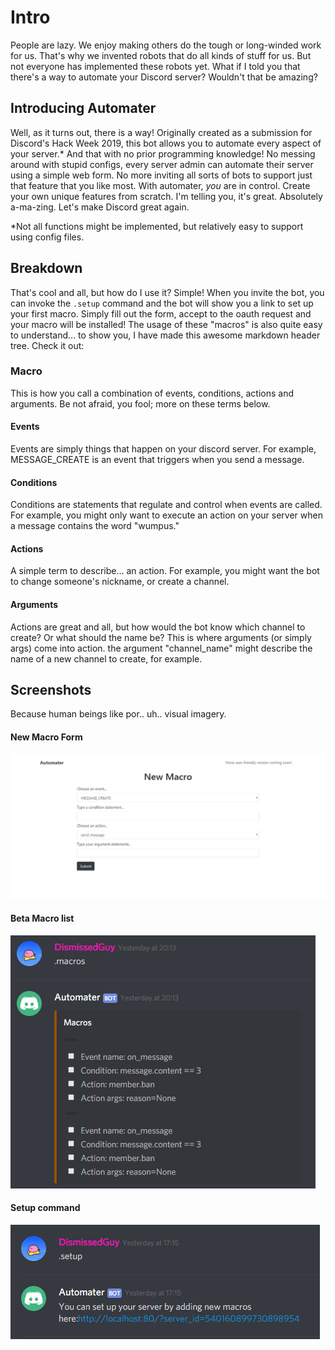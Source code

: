 # Intro
People are lazy. We enjoy making others do the tough or long-winded work for us. That's why we invented robots that do all kinds of stuff for us. But not everyone has implemented these robots yet. What if I told you that there's a way to automate your Discord server? Wouldn't that be amazing?

## Introducing Automater
Well, as it turns out, there is a way! Originally created as a submission for Discord's Hack Week 2019, this bot allows you to automate every aspect of your server.* And that with no prior programming knowledge! No messing around with stupid configs, every server admin can automate their server using a simple web form. No more inviting all sorts of bots to support just that feature that you like most. With automater, _you_ are in control. Create your own unique features from scratch. I'm telling you, it's great. Absolutely a-ma-zing. Let's make Discord great again.

*Not all functions might be implemented, but relatively easy to support using config files.

## Breakdown
That's cool and all, but how do I use it? Simple! When you invite the bot, you can invoke the `.setup` command and the bot will show you a link to set up your first macro. Simply fill out the form, accept to the oauth request and your macro will be installed!
The usage of these "macros" is also quite easy to understand... to show you, I have made this awesome markdown header tree. Check it out:

### Macro
This is how you call a combination of events, conditions, actions and arguments. Be not afraid, you fool; more on these terms below.

#### Events
Events are simply things that happen on your discord server. For example, MESSAGE_CREATE is an event that triggers when you send a message.

#### Conditions
Conditions are statements that regulate and control when events are called. For example, you might only want to execute an action on your server when a message contains the word "wumpus."

#### Actions
A simple term to describe... an action. For example, you might want the bot to change someone's nickname, or create a channel.

#### Arguments
Actions are great and all, but how would the bot know which channel to create? Or what should the name be? This is where arguments (or simply args) come into action. the argument "channel_name" might describe the name of a new channel to create, for example.

## Screenshots
Because human beings like por.. uh.. visual imagery.

#### New Macro Form
![New Macro Form](https://github.com/DismissedGuy/Automater/raw/master/imgs/form.png)
#### Beta Macro list
![Beta Macro list](https://github.com/DismissedGuy/Automater/raw/master/imgs/macro_list_beta.png)
#### Setup command
![Setup command](https://github.com/DismissedGuy/Automater/raw/master/imgs/setup.png)
